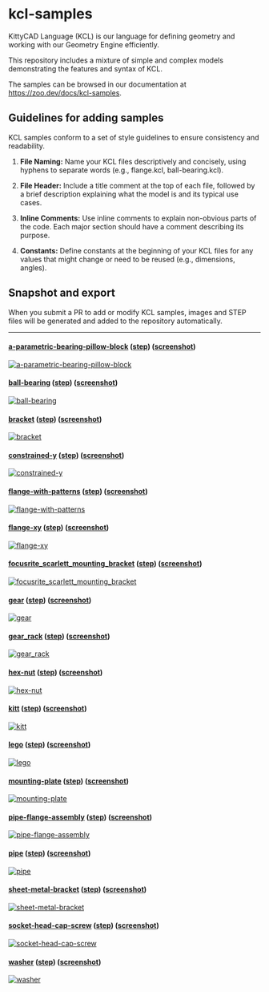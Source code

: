 # kcl-samples

KittyCAD Language (KCL) is our language for defining geometry and working with our Geometry Engine efficiently.

This repository includes a mixture of simple and complex models demonstrating the features and syntax of KCL.

The samples can be browsed in our documentation at <https://zoo.dev/docs/kcl-samples>.

## Guidelines for adding samples

KCL samples conform to a set of style guidelines to ensure consistency and readability.

1. **File Naming:** Name your KCL files descriptively and concisely, using hyphens to separate words (e.g., flange.kcl, ball-bearing.kcl).

2. **File Header:** Include a title comment at the top of each file, followed by a brief description explaining what the model is and its typical use cases.

3. **Inline Comments:** Use inline comments to explain non-obvious parts of the code. Each major section should have a comment describing its purpose.

4. **Constants:** Define constants at the beginning of your KCL files for any values that might change or need to be reused (e.g., dimensions, angles).

## Snapshot and export

When you submit a PR to add or modify KCL samples, images and STEP files will be generated and added to the repository automatically.

---
#### [a-parametric-bearing-pillow-block](a-parametric-bearing-pillow-block.kcl) ([step](STEP-output-of-samples/a-parametric-bearing-pillow-block.step)) ([screenshot](screenshots-of-samples/a-parametric-bearing-pillow-block.png))
[![a-parametric-bearing-pillow-block](screenshots-of-samples/a-parametric-bearing-pillow-block.png)](a-parametric-bearing-pillow-block.kcl)
#### [ball-bearing](ball-bearing.kcl) ([step](STEP-output-of-samples/ball-bearing.step)) ([screenshot](screenshots-of-samples/ball-bearing.png))
[![ball-bearing](screenshots-of-samples/ball-bearing.png)](ball-bearing.kcl)
#### [bracket](bracket.kcl) ([step](STEP-output-of-samples/bracket.step)) ([screenshot](screenshots-of-samples/bracket.png))
[![bracket](screenshots-of-samples/bracket.png)](bracket.kcl)
#### [constrained-y](constrained-y.kcl) ([step](STEP-output-of-samples/constrained-y.step)) ([screenshot](screenshots-of-samples/constrained-y.png))
[![constrained-y](screenshots-of-samples/constrained-y.png)](constrained-y.kcl)
#### [flange-with-patterns](flange-with-patterns.kcl) ([step](STEP-output-of-samples/flange-with-patterns.step)) ([screenshot](screenshots-of-samples/flange-with-patterns.png))
[![flange-with-patterns](screenshots-of-samples/flange-with-patterns.png)](flange-with-patterns.kcl)
#### [flange-xy](flange-xy.kcl) ([step](STEP-output-of-samples/flange-xy.step)) ([screenshot](screenshots-of-samples/flange-xy.png))
[![flange-xy](screenshots-of-samples/flange-xy.png)](flange-xy.kcl)
#### [focusrite_scarlett_mounting_bracket](focusrite-scarlett-mounting-bracket.kcl) ([step](STEP-output-of-samples/focusrite_scarlett_mounting_bracket.step)) ([screenshot](screenshots-of-samples/focusrite_scarlett_mounting_bracket.png))
[![focusrite_scarlett_mounting_bracket](screenshots-of-samples/focusrite_scarlett_mounting_bracket.png)](focusrite-scarlett-mounting-bracket.kcl)
#### [gear](gear.kcl) ([step](STEP-output-of-samples/gear.step)) ([screenshot](screenshots-of-samples/gear.png))
[![gear](screenshots-of-samples/gear.png)](gear.kcl)
#### [gear_rack](gear_rack.kcl) ([step](STEP-output-of-samples/gear_rack.step)) ([screenshot](screenshots-of-samples/gear_rack.png))
[![gear_rack](screenshots-of-samples/gear_rack.png)](gear_rack.kcl)
#### [hex-nut](hex-nut.kcl) ([step](STEP-output-of-samples/hex-nut.step)) ([screenshot](screenshots-of-samples/hex-nut.png))
[![hex-nut](screenshots-of-samples/hex-nut.png)](hex-nut.kcl)
#### [kitt](kitt.kcl) ([step](STEP-output-of-samples/kitt.step)) ([screenshot](screenshots-of-samples/kitt.png))
[![kitt](screenshots-of-samples/kitt.png)](kitt.kcl)
#### [lego](lego.kcl) ([step](STEP-output-of-samples/lego.step)) ([screenshot](screenshots-of-samples/lego.png))
[![lego](screenshots-of-samples/lego.png)](lego.kcl)
#### [mounting-plate](mounting-plate.kcl) ([step](STEP-output-of-samples/mounting-plate.step)) ([screenshot](screenshots-of-samples/mounting-plate.png))
[![mounting-plate](screenshots-of-samples/mounting-plate.png)](mounting-plate.kcl)
#### [pipe-flange-assembly](pipe-flange-assembly.kcl) ([step](STEP-output-of-samples/pipe-flange-assembly.step)) ([screenshot](screenshots-of-samples/pipe-flange-assembly.png))
[![pipe-flange-assembly](screenshots-of-samples/pipe-flange-assembly.png)](pipe-flange-assembly.kcl)
#### [pipe](pipe.kcl) ([step](STEP-output-of-samples/pipe.step)) ([screenshot](screenshots-of-samples/pipe.png))
[![pipe](screenshots-of-samples/pipe.png)](pipe.kcl)
#### [sheet-metal-bracket](sheet-metal-bracket.kcl) ([step](STEP-output-of-samples/sheet-metal-bracket.step)) ([screenshot](screenshots-of-samples/sheet-metal-bracket.png))
[![sheet-metal-bracket](screenshots-of-samples/sheet-metal-bracket.png)](sheet-metal-bracket.kcl)
#### [socket-head-cap-screw](socket-head-cap-screw.kcl) ([step](STEP-output-of-samples/socket-head-cap-screw.step)) ([screenshot](screenshots-of-samples/socket-head-cap-screw.png))
[![socket-head-cap-screw](screenshots-of-samples/socket-head-cap-screw.png)](socket-head-cap-screw.kcl)
#### [washer](washer.kcl) ([step](STEP-output-of-samples/washer.step)) ([screenshot](screenshots-of-samples/washer.png))
[![washer](screenshots-of-samples/washer.png)](washer.kcl)
